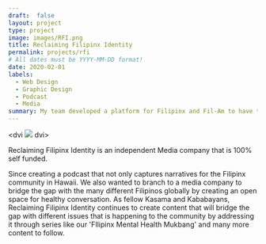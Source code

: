 ```yaml
---
draft:  false
layout: project
type: project
image: images/RFI.png
title: Reclaiming Filipinx Identity
permalink: projects/rfi
# All dates must be YYYY-MM-DD format!
date: 2020-02-01
labels:
  - Web Design
  - Graphic Design
  - Podcast
  - Media
summary: My team developed a platform for Filipinx and Fil-Am to have their voices heard.
---
```

<dvi
<img class="ui large middle floated rounded image" src="../images/rfi-3.png">
dvi>

Reclaiming Filipinx Identity is an independent Media company that is 100% self funded. 

Since creating a podcast that not only captures narratives for the Filipinx community in Hawaii. We also wanted to branch to a media company to bridge the gap with the many different Filipinos globally by creating an open space for healthy conversation. 
As fellow Kasama and Kababayans, Reclaiming Filipinx Identity continues to create content that will bridge the gap with different issues that is happening to the community by addressing it through series like our 'FIlipinx Mental Health Mukbang' and many more content to follow. 

